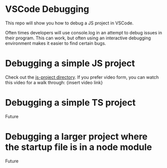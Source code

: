 # VSCode Debugging

This repo will show you how to debug a JS project in VSCode.

Often times developers will use console.log in an attempt to debug issues in their program. This can work, but often using an interactive debugging environment makes it easier to find certain bugs.

# Debugging a simple JS project

Check out the [js-project directory](./js-project/). If you prefer video form, you can watch this video for a walk through: {insert video link}

# Debugging a simple TS project

Future

# Debugging a larger project where the startup file is in a node module

Future